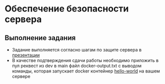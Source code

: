 # Обеспечение безопасности сервера

## Выполнение задания

- Задание выполняется согласно шагам по защите сервера в [презентации](https://ktkv-presentations.github.io/websec-4/#/1)
- В качестве подтверждения сдачи работы необходимо приложить в пул реквест из dev в main файл docker-output.txt с выводом команды, которая запускает docker контейнер [hello-world](https://hub.docker.com/_/hello-world) на вашем сервере
